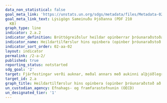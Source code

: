 ```yaml
---
data_non_statistical: false
goal_meta_link: 'https://unstats.un.org/sdgs/metadata/files/Metadata-02-0A-02.pdf '
goal_meta_link_text: Lýsigögn Sameinuðu Þjóðanna (PDF 210
  KB)
graph_type: line
indicator: 2.a.2
indicator_definition: Brúttógreiðslur heildar opinberrar þróunaraðstoðar auka annarra opinberra tilfærsla frá öllum fjárveitendum til landbúnaðargeirans
indicator_name: Heildartilfærslur hins opinbera (opinber þróunaraðstoð að viðbættum öðrum opinberum tilfærslum) til landbúnaðargeirans.
indicator_sort_order: 02-aa-02
layout: indicator
permalink: /2-a-2/
published: true
reporting_status: notstarted
sdg_goal: '2'
target: Fjárfestingar verði auknar, meðal annars með aukinni alþjóðlegri samvinnu, í innviðum á svæðum utan þéttbýlis, landbúnaðarrannsóknum, tækniþróun og erfðagreiningu plantna og búpenings í því skyni að bæta landbúnaðarframleiðslu í þróunarlöndum, einkum þeim sem skemmst eru á veg komin.
target_id: 2.a
graph_title: Heildartilfærslur hins opinbera (opinber þróunaraðstoð að viðbættum öðrum opinberum tilfærslum) til landbúnaðargeirans.
un_custodian_agency: Efnahags- og framfarastofnunin (OECD)
un_designated_tier: '1'
---
```

